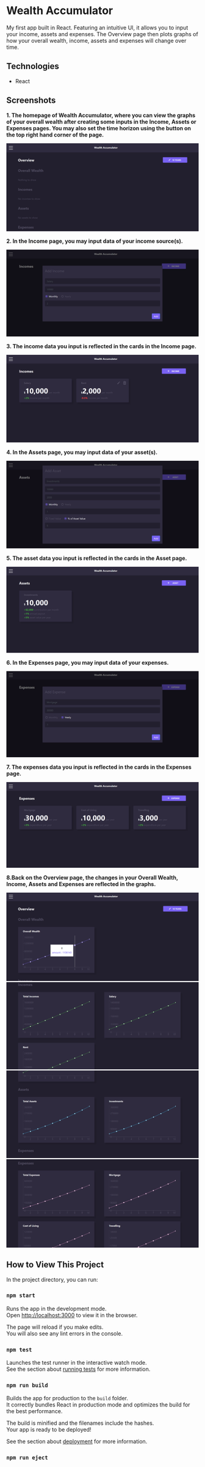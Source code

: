 # Wealth Accumulator
My first app built in React. Featuring an intuitive UI, it allows you to input your income, assets and expenses. The Overview page then plots graphs of how your overall wealth, income, assets and expenses will change over time.

## Technologies
- React

## Screenshots
**1. The homepage of Wealth Accumulator, where you can view the graphs of your overall wealth after creating some inputs in the Income, Assets or Expenses pages. You may also set the time horizon using the button on the top right hand corner of the page.**

<img src="https://github.com/gandh99/Wealth-Accumulator/blob/master/screenshots/homepage.png" alt="alt text" width="100%" height="50%">


**2. In the Income page, you may input data of your income source(s).**

<img src="https://github.com/gandh99/Wealth-Accumulator/blob/master/screenshots/add_income_modal.png" alt="alt text" width="100%" height="50%">


**3. The income data you input is reflected in the cards in the Income page.**

<img src="https://github.com/gandh99/Wealth-Accumulator/blob/master/screenshots/income_page.png" alt="alt text" width="100%" height="50%">


**4. In the Assets page, you may input data of your asset(s).**

<img src="https://github.com/gandh99/Wealth-Accumulator/blob/master/screenshots/add_asset_modal.png" alt="alt text" width="100%" height="50%">


**5. The asset data you input is reflected in the cards in the Asset page.**

<img src="https://github.com/gandh99/Wealth-Accumulator/blob/master/screenshots/asset_page.png" alt="alt text" width="100%" height="50%">


**6. In the Expenses page, you may input data of your expenses.**

<img src="https://github.com/gandh99/Wealth-Accumulator/blob/master/screenshots/add_expense_modal.png" alt="alt text" width="100%" height="50%">


**7. The expenses data you input is reflected in the cards in the Expenses page.**

<img src="https://github.com/gandh99/Wealth-Accumulator/blob/master/screenshots/expenses_page.png" alt="alt text" width="100%" height="50%">


**8.Back on the Overview page, the changes in your Overall Wealth, Income, Assets and Expenses are reflected in the graphs.**

<img src="https://github.com/gandh99/Wealth-Accumulator/blob/master/screenshots/overall_wealth_chart.png" alt="alt text" width="100%" height="50%">
<img src="https://github.com/gandh99/Wealth-Accumulator/blob/master/screenshots/income_chart.png" alt="alt text" width="100%" height="50%">
<img src="https://github.com/gandh99/Wealth-Accumulator/blob/master/screenshots/assets_chart.png" alt="alt text" width="100%" height="50%">
<img src="https://github.com/gandh99/Wealth-Accumulator/blob/master/screenshots/expenses_chart.png" alt="alt text" width="100%" height="50%">


## How to View This Project

In the project directory, you can run:

### `npm start`

Runs the app in the development mode.<br />
Open [http://localhost:3000](http://localhost:3000) to view it in the browser.

The page will reload if you make edits.<br />
You will also see any lint errors in the console.

### `npm test`

Launches the test runner in the interactive watch mode.<br />
See the section about [running tests](https://facebook.github.io/create-react-app/docs/running-tests) for more information.

### `npm run build`

Builds the app for production to the `build` folder.<br />
It correctly bundles React in production mode and optimizes the build for the best performance.

The build is minified and the filenames include the hashes.<br />
Your app is ready to be deployed!

See the section about [deployment](https://facebook.github.io/create-react-app/docs/deployment) for more information.

### `npm run eject`
